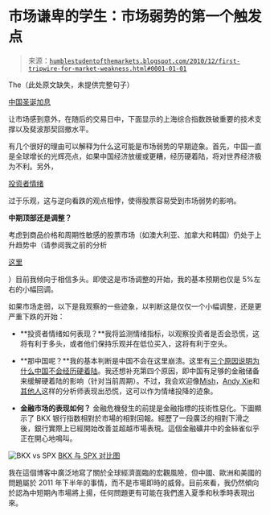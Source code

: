 <!--yml

类别：未分类

日期：2024-05-18 04:27:51

-->

# 市场谦卑的学生：市场弱势的第一个触发点

> 来源：[`humblestudentofthemarkets.blogspot.com/2010/12/first-tripwire-for-market-weakness.html#0001-01-01`](https://humblestudentofthemarkets.blogspot.com/2010/12/first-tripwire-for-market-weakness.html#0001-01-01)

The（此处原文缺失，未提供完整句子）

[中国圣诞加息](http://www.chinadaily.com.cn/china/2010-12/27/content_11756783.htm)

让市场感到意外，在随后的交易日中，下面显示的上海综合指数跌破重要的技术支撑以及斐波那契回撤水平。

有几个很好的理由可以解释为什么这可能是市场弱势的早期迹象。首先，中国一直是全球增长的光辉亮点，如果中国经济放缓或更糟，经历硬着陆，将对世界经济极为不利。另外，

[投资者情绪](http://classic.abnormalreturns.com/sunday-links-sentiment-concerns/)

过于乐观，这与逆向看跌的观点相悖，使得股票容易受到市场弱势的影响。

**中期顶部还是调整？**

考虑到商品价格和周期性敏感的股票市场（如澳大利亚、加拿大和韩国）仍处于上升趋势中（请参阅我之前的分析

[这里](http://humblestudentofthemarkets.blogspot.com/2010/12/bullish-tour-around-world.html)

）目前我倾向于相信多头。即使这是市场调整的开始，我的基本预期也仅是 5%左右的小幅回调。

如果市场走弱，以下是我观察的一些迹象，以判断这是仅仅一个小幅调整，还是更严重下跌的开始：

+   **投资者情绪如何表现？**我将监测情绪指标，以观察投资者是否会恐慌，这将有利于多头，或者他们保持乐观并在低位买入，这将有利于空头。

+   **那中国呢？**我的基本判断是中国不会在这里崩溃。这里有[三个原因说明为什么中国不会经历硬着陆](http://www.alsosprachanalyst.com/economy/china-economy-3-reasons-why-hard-landing-wont-be-allowed-to-happen.html)。我还想补充第四个原因，即中国有足够的金融储备来缓解硬着陆的影响（针对当前周期）。不过，我会欢迎像[Mish](http://globaleconomicanalysis.blogspot.com/2010/12/china-hikes-rates-ponders-capital.html)，[Andy Xie](http://english.caing.com/2010-12-23/100210360.html)和[其他人](http://www.businessinsider.com/vitaliy-katsenelson-china-presentation-2010-10)这样的分析师表现出恐慌，这可以作为情绪投降的迹象。

+   **金融市场的表现如何？** 金融危機發生的前提是金融指標的技術性惡化。下圖顯示了 BKX 银行指数相對於市場的相對回報。經歷了一段廣泛的相對下滑之後，銀行實際上已經開始改善並超越市場表現。這個金融礦井中的金絲雀似乎正在開心地鳴叫。

![BKX vs SPX](https://blogger.googleusercontent.com/img/b/R29vZ2xl/AVvXsEj_AekTWy4MDpxOlsCHo1S3jfDhbK-MH_ZN3pZiggZUyhyphenhyphen8lhV9HWboMftdBaY4UzCidqDRXYBXVn4NrZOpjiRU2r9bLESJQb-1ENhcZ7j_1TpL8PfwsYvVyESt1ROjAgsdMpzqy6hEkqkq/s1600/BKX+vs+SPX.JPG) [BKX 与 SPX 对比图](https://blogger.googleusercontent.com/img/b/R29vZ2xl/AVvXsEj_AekTWy4MDpxOlsCHo1S3jfDhbK-MH_ZN3pZiggZUyhyphenhyphen8lhV9HWboMftdBaY4UzCidqDRXYBXVn4NrZOpjiRU2r9bLESJQb-1ENhcZ7j_1TpL8PfwsYvVyESt1ROjAgsdMpzqy6hEkqkq/s1600/BKX+vs+SPX.JPG)

我在這個博客中廣泛地寫了關於全球經濟面臨的宏觀風險，但中國、歐洲和美國的問題屬於 2011 年下半年的事情，而不是市場即時的威脅。目前來看，我仍然傾向於認為中短期內市場將上揚，任何問題更有可能在我們進入夏季和秋季時表現出來。
